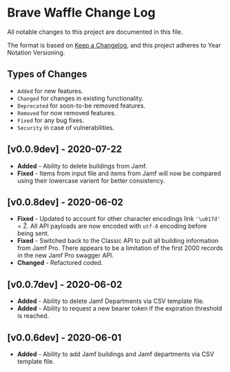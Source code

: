 # Brave Waffle Change Log
All notable changes to this project are documented in this file.

The format is based on [Keep a Changelog](https://keepachangelog.com/en/1.0.0/),
and this project adheres to Year Notation Versioning.


## Types of Changes

- `Added` for new features.
- `Changed` for changes in existing functionality.
- `Deprecated` for soon-to-be removed features.
- `Removed` for now removed features.
- `Fixed` for any bug fixes.
- `Security` in case of vulnerabilities.


## [v0.0.9dev] - 2020-07-22

- **Added** - Ability to delete buildings from Jamf.
- **Fixed** - Items from input file and items from Jamf will now be compared using their lowercase varient for better consistency.


## [v0.0.8dev] - 2020-06-02

- **Fixed** - Updated to account for other character encodings link `'\u017d'` = Ž. All API payloads are now encoded with `utf-8` encoding before being sent.
- **Fixed** - Switched back to the Classic API to pull all building information from Jamf Pro. There appears to be a limitation of the first 2000 records in the new Jamf Pro swagger API.
- **Changed** - Refactored coded. 

## [v0.0.7dev] - 2020-06-02

- **Added** - Ability to delete Jamf Departments via CSV template file.
- **Added** - Ability to request a new bearer token if the expiration threshold is reached.


## [v0.0.6dev] - 2020-06-01

- **Added** - Ability to add Jamf buildings and Jamf departments via CSV template file.

